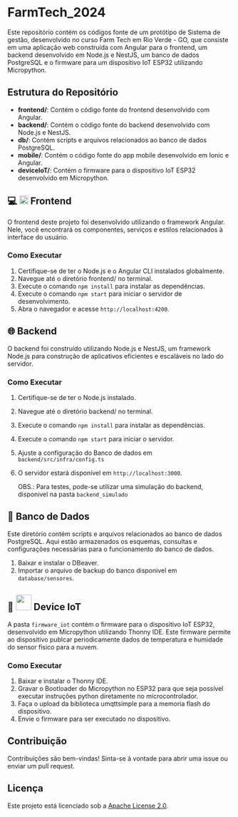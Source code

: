 # FarmTech_2024

Este repositório contém os códigos fonte de um protótipo de Sistema de gestão, desenvolvido no curso Farm Tech em Rio Verde - GO, que consiste em uma aplicação web construída com Angular para o frontend, um backend desenvolvido em Node.js e NestJS, um banco de dados PostgreSQL e o firmware para um dispositivo IoT ESP32 utilizando Micropython.

## Estrutura do Repositório

- **frontend/**: Contém o código fonte do frontend desenvolvido com Angular.
- **backend/**: Contém o código fonte do backend desenvolvido com Node.js e NestJS.
- **db/**: Contém scripts e arquivos relacionados ao banco de dados PostgreSQL.
- **mobile/**: Contém o código fonte do app mobile desenvolvido em Ionic e Angular.
- **deviceIoT/**: Contém o firmware para o dispositivo IoT ESP32 desenvolvido em Micropython.

## :computer: <img src="https://angular.io/assets/images/logos/angular/angular.svg" width="20" height="20" /> Frontend

O frontend deste projeto foi desenvolvido utilizando o framework Angular. Nele, você encontrará os componentes, serviços e estilos relacionados à interface do usuário.

### Como Executar

1. Certifique-se de ter o Node.js e o Angular CLI instalados globalmente.
2. Navegue até o diretório frontend/ no terminal.
3. Execute o comando `npm install` para instalar as dependências.
4. Execute o comando `npm start` para iniciar o servidor de desenvolvimento.
5. Abra o navegador e acesse `http://localhost:4200`.

## :globe_with_meridians: Backend

O backend foi construído utilizando Node.js e NestJS, um framework Node.js para construção de aplicativos eficientes e escaláveis no lado do servidor.

### Como Executar

1. Certifique-se de ter o Node.js instalado.
2. Navegue até o diretório backend/ no terminal.
3. Execute o comando `npm install` para instalar as dependências.
4. Execute o comando `npm start` para iniciar o servidor.
5. Ajuste a configuração do Banco de dados em `backend/src/infra/config.ts`
6. O servidor estará disponível em `http://localhost:3000`.

   OBS.: Para testes, pode-se utilizar uma simulação do backend, disponivel na pasta `backend_simulado`

## :floppy_disk: Banco de Dados

Este diretório contém scripts e arquivos relacionados ao banco de dados PostgreSQL. Aqui estão armazenados os esquemas, consultas e configurações necessárias para o funcionamento do banco de dados.

1. Baixar e instalar o DBeaver.
2. Importar o arquivo de backup do banco disponivel em `database/sensores`.

## :electric_plug: <img src="https://upload.wikimedia.org/wikipedia/commons/4/4e/Micropython-logo.svg" width="35" height="35" /> Device IoT

A pasta `firmware_iot` contém o firmware para o dispositivo IoT ESP32, desenvolvido em Micropython utilizando Thonny IDE. Este firmware permite ao dispositivo publcar periodicamente dados de temperatura e humidade do sensor fisico para a nuvem.

### Como Executar

1. Baixar e instalar o Thonny IDE.
2. Gravar o Bootloader do Micropython no ESP32 para que seja possível executar instruções python diretamente no microcontrolador.
3. Faça o upload da biblioteca umqttsimple para a memoria flash do dispositivo.
4. Envie o firmware para ser executado no dispositivo.

## Contribuição

Contribuições são bem-vindas! Sinta-se à vontade para abrir uma issue ou enviar um pull request.

## Licença

Este projeto está licenciado sob a [Apache License 2.0](LICENSE).
